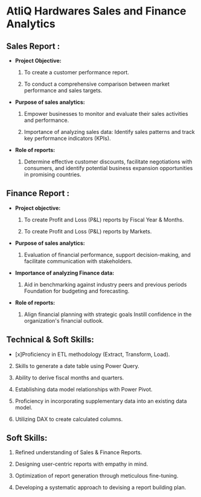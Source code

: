 # AtliQ Hardwares Sales and Finance Analytics

## Sales Report :

- **Project Objective:**

  1. To create a customer performance report.

  2. To conduct a comprehensive comparison between market performance and sales targets.

- **Purpose of sales analytics:** 

  1. Empower businesses to monitor and evaluate their sales activities and performance.

  2. Importance of analyzing sales data: Identify sales patterns and track key performance indicators (KPIs).

- **Role of reports:**

  1. Determine effective customer discounts, facilitate negotiations with consumers, and identify potential business 
     expansion opportunities in promising countries.

## Finance Report :

- **Project objective:**

  1. To create Profit and Loss (P&L) reports by Fiscal Year & Months.

  2. To create Profit and Loss (P&L) reports by Markets.

- **Purpose of sales analytics:** 

  1. Evaluation of financial performance, support decision-making, and facilitate communication with stakeholders.

- **Importance of analyzing Finance data:** 

  1. Aid in benchmarking against industry peers and previous periods Foundation for budgeting and forecasting.

- **Role of reports:** 
  1. Align financial planning with strategic goals Instill confidence in the organization's financial outlook.

## Technical & Soft Skills:
  - [x]Proficiency in ETL methodology (Extract, Transform, Load).

  2. Skills to generate a date table using Power Query.

  3. Ability to derive fiscal months and quarters.

  4. Establishing data model relationships with Power Pivot.

  5. Proficiency in incorporating supplementary data into an existing data model.

  6. Utilizing DAX to create calculated columns.

## Soft Skills:
  1. Refined understanding of Sales & Finance Reports.

  2. Designing user-centric reports with empathy in mind.

  3. Optimization of report generation through meticulous fine-tuning.

  4. Developing a systematic approach to devising a report building plan.
